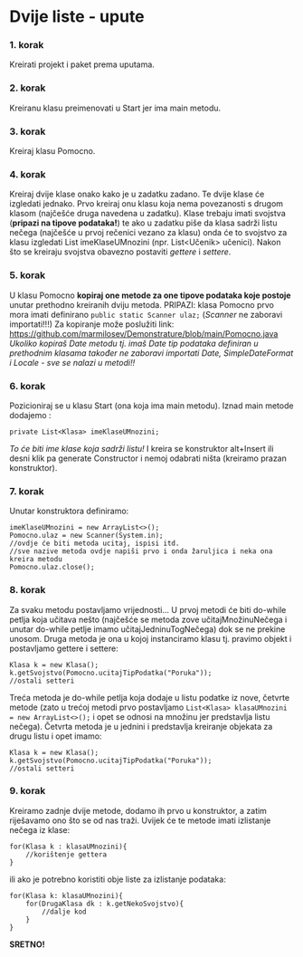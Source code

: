 
# Dvije liste - upute

### 1. korak 
Kreirati projekt i paket prema uputama.

### 2. korak
Kreiranu klasu preimenovati u Start jer ima main metodu.

### 3. korak 
Kreiraj klasu Pomocno.

### 4. korak
Kreiraj dvije klase onako kako je u zadatku zadano. Te dvije klase će izgledati jednako. Prvo kreiraj onu klasu koja nema povezanosti s drugom klasom (najčešće druga navedena u zadatku).
Klase trebaju imati svojstva (**pripazi na tipove podataka!**) te ako u zadatku piše da klasa sadrži listu nečega (najčešće u prvoj rečenici vezano za klasu) onda će to svojstvo za klasu izgledati List<Klasa> imeKlaseUMnozini (npr. List<Učenik> učenici).
Nakon što se kreiraju svojstva obavezno postaviti *gettere* i *settere*.

### 5. korak
U klasu Pomocno **kopiraj one metode za one tipove podataka koje postoje** unutar prethodno kreiranih dviju metoda. PRIPAZI: klasa Pomocno prvo mora imati definirano ```public static Scanner ulaz;``` (*Scanner* ne zaboravi importati!!!)
Za kopiranje može poslužiti link: https://github.com/marmilosev/Demonstrature/blob/main/Pomocno.java
*Ukoliko kopiraš Date metodu tj. imaš Date tip podataka definiran u prethodnim klasama također ne zaboravi importati Date, SimpleDateFormat i Locale - sve se nalazi u metodi!!*

### 6. korak
Pozicioniraj se u klasu Start (ona koja ima main metodu).
Iznad main metode dodajemo :
```
private List<Klasa> imeKlaseUMnozini;
```
*To će biti ime klase koja sadrži listu!*
I kreira se konstruktor alt+Insert ili desni klik pa generate Constructor i nemoj odabrati ništa (kreiramo prazan konstruktor).

### 7. korak
Unutar konstruktora definiramo:
```
imeKlaseUMnozini = new ArrayList<>();
Pomocno.ulaz = new Scanner(System.in);
//ovdje će biti metoda ucitaj, ispisi itd. 
//sve nazive metoda ovdje napiši prvo i onda žaruljica i neka ona kreira metodu      
Pomocno.ulaz.close();
```

### 8. korak
Za svaku metodu postavljamo vrijednosti...
U prvoj metodi će biti do-while petlja koja učitava nešto (najčešće se metoda zove učitajMnožinuNečega i unutar do-while petlje imamo učitajJedninuTogNečega) dok se ne prekine unosom.
Druga metoda je ona u kojoj instanciramo klasu tj. pravimo objekt i postavljamo gettere i settere: 
```
Klasa k = new Klasa();
k.getSvojstvo(Pomocno.ucitajTipPodatka("Poruka"));
//ostali setteri
```
Treća metoda je do-while petlja koja dodaje u listu podatke iz nove, četvrte metode (zato u trećoj metodi prvo postavljamo ```List<Klasa> klasaUMnozini = new ArrayList<>();``` i opet se odnosi na množinu jer predstavlja listu nečega).
Četvrta metoda je u jednini i predstavlja kreiranje objekata za drugu listu i opet imamo:
```
Klasa k = new Klasa();
k.getSvojstvo(Pomocno.ucitajTipPodatka("Poruka"));
//ostali setteri
```
### 9. korak
Kreiramo zadnje dvije metode, dodamo ih prvo u konstruktor, a zatim riješavamo ono što se od nas traži.
Uvijek će te metode imati izlistanje nečega iz klase: 
```
for(Klasa k : klasaUMnozini){
    //korištenje gettera
}
```
ili ako je potrebno koristiti obje liste za izlistanje podataka:
```
for(Klasa k: klasaUMnozini){
    for(DrugaKlasa dk : k.getNekoSvojstvo){
        //dalje kod
    }
}
```




**SRETNO!**